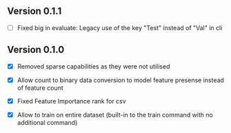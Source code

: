 Version 0.1.1
-------------

- [ ] Fixed big in evaluate: Legacy use of the key "Test" instead of "Val" in cli



Version 0.1.0
-------------

- [x] Removed sparse capabilities as they were not utilised
- [x] Allow count to binary data conversion to model feature presense instead of feature count
- [x] Fixed Feature Importance rank for csv
- [x] Allow to train on entire dataset (built-in to the train command with no additional command)
  